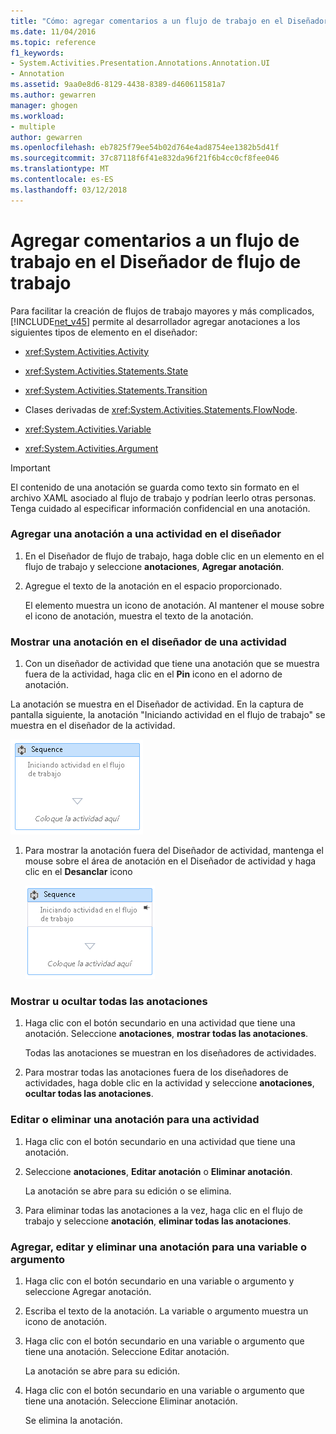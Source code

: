 ```yaml
---
title: "Cómo: agregar comentarios a un flujo de trabajo en el Diseñador de flujo de trabajo | Documentos de Microsoft"
ms.date: 11/04/2016
ms.topic: reference
f1_keywords:
- System.Activities.Presentation.Annotations.Annotation.UI
- Annotation
ms.assetid: 9aa0e8d6-8129-4438-8389-d460611581a7
ms.author: gewarren
manager: ghogen
ms.workload:
- multiple
author: gewarren
ms.openlocfilehash: eb7825f79ee54b02d764e4ad8754ee1382b5d41f
ms.sourcegitcommit: 37c87118f6f41e832da96f21f6b4cc0cf8fee046
ms.translationtype: MT
ms.contentlocale: es-ES
ms.lasthandoff: 03/12/2018
---
```

# <a name="how-to-add-comments-to-a-workflow-in-the-workflow-designer"></a>Agregar comentarios a un flujo de trabajo en el Diseñador de flujo de trabajo

Para facilitar la creación de flujos de trabajo mayores y más complicados, [!INCLUDE[net_v45](../ide/includes/net_v45_md.md)] permite al desarrollador agregar anotaciones a los siguientes tipos de elemento en el diseñador:

-   <xref:System.Activities.Activity>

-   <xref:System.Activities.Statements.State>

-   <xref:System.Activities.Statements.Transition>

-   Clases derivadas de <xref:System.Activities.Statements.FlowNode>.

-   <xref:System.Activities.Variable>

-   <xref:System.Activities.Argument>

> [!IMPORTANT]
> El contenido de una anotación se guarda como texto sin formato en el archivo XAML asociado al flujo de trabajo y podrían leerlo otras personas. Tenga cuidado al especificar información confidencial en una anotación.

### <a name="adding-an-annotation-to-an-activity-in-the-designer"></a>Agregar una anotación a una actividad en el diseñador

1. En el Diseñador de flujo de trabajo, haga doble clic en un elemento en el flujo de trabajo y seleccione **anotaciones**, **Agregar anotación**.

1. Agregue el texto de la anotación en el espacio proporcionado.

   El elemento muestra un icono de anotación. Al mantener el mouse sobre el icono de anotación, muestra el texto de la anotación.

### <a name="displaying-an-annotation-in-an-activitys-designer"></a>Mostrar una anotación en el diseñador de una actividad

1.  Con un diseñador de actividad que tiene una anotación que se muestra fuera de la actividad, haga clic en el **Pin** icono en el adorno de anotación.

   La anotación se muestra en el Diseñador de actividad. En la captura de pantalla siguiente, la anotación "Iniciando actividad en el flujo de trabajo" se muestra en el diseñador de la actividad.

   ![Anotación que se muestra en el Diseñador de actividades](../workflow-designer/media/annotationindesigner.png "AnnotationInDesigner")

1. Para mostrar la anotación fuera del Diseñador de actividad, mantenga el mouse sobre el área de anotación en el Diseñador de actividad y haga clic en el **Desanclar** icono

   ![Anotación que se muestra fuera del Diseñador de actividades](../workflow-designer/media/annotationoutsidedesigner.png "AnnotationOutsideDesigner")

### <a name="showing-or-hiding-all-annotations"></a>Mostrar u ocultar todas las anotaciones

1. Haga clic con el botón secundario en una actividad que tiene una anotación. Seleccione **anotaciones**, **mostrar todas las anotaciones**.

   Todas las anotaciones se muestran en los diseñadores de actividades.

1. Para mostrar todas las anotaciones fuera de los diseñadores de actividades, haga doble clic en la actividad y seleccione **anotaciones**, **ocultar todas las anotaciones**.

### <a name="editing-or-deleting-an-annotation-for-an-activity"></a>Editar o eliminar una anotación para una actividad

1. Haga clic con el botón secundario en una actividad que tiene una anotación.

1. Seleccione **anotaciones**, **Editar anotación** o **Eliminar anotación**.

   La anotación se abre para su edición o se elimina.

1. Para eliminar todas las anotaciones a la vez, haga clic en el flujo de trabajo y seleccione **anotación**, **eliminar todas las anotaciones**.

### <a name="adding-editing-and-deleting-an-annotation-for-a-variable-or-argument"></a>Agregar, editar y eliminar una anotación para una variable o argumento

1. Haga clic con el botón secundario en una variable o argumento y seleccione Agregar anotación.

1. Escriba el texto de la anotación. La variable o argumento muestra un icono de anotación.

1. Haga clic con el botón secundario en una variable o argumento que tiene una anotación. Seleccione Editar anotación.

   La anotación se abre para su edición.

1. Haga clic con el botón secundario en una variable o argumento que tiene una anotación. Seleccione Eliminar anotación.

   Se elimina la anotación.
